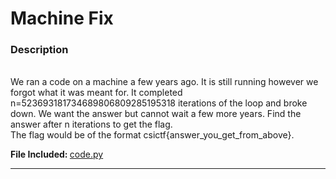 # Machine Fix
<h3>Description</h3><br>
 We ran a code on a machine a few years ago. It is still running however we forgot what it was meant for. It completed n=523693181734689806809285195318 iterations of the loop and broke down. We want the answer but cannot wait a few more years. Find the answer after n iterations to get the flag.<br>
 The flag would be of the format csictf{answer_you_get_from_above}.
 
 <strong> File Included: </strong> <a href='https://github.com/TheFakeS1imShady/CTF-Writeups/blob/master/CSICTF-2020/Machine%20Fix/code.py'>code.py</a><hr>
 
